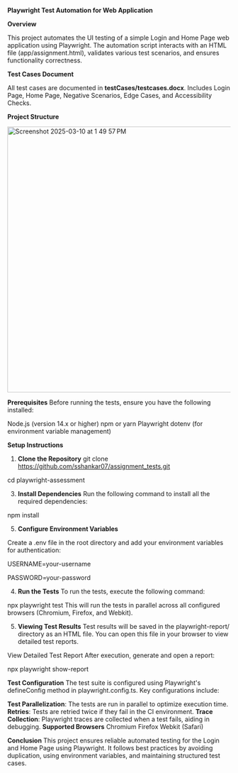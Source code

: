 **Playwright Test Automation for Web Application**

**Overview**

This project automates the UI testing of a simple Login and Home Page web application using Playwright. The automation script interacts with an HTML file (app/assignment.html), validates various test scenarios, and ensures functionality correctness.

**Test Cases Document**

All test cases are documented in **testCases/testcases.docx**.
Includes Login Page, Home Page, Negative Scenarios, Edge Cases, and Accessibility Checks.

**Project Structure**

<img width="599" alt="Screenshot 2025-03-10 at 1 49 57 PM" src="https://github.com/user-attachments/assets/cec27fc6-f5a8-49f5-a23a-051f2e0c7ad6" />



**Prerequisites**
Before running the tests, ensure you have the following installed:

Node.js (version 14.x or higher)
npm or yarn
Playwright
dotenv (for environment variable management)

**Setup Instructions**
1. **Clone the Repository**
git clone https://github.com/sshankar07/assignment_tests.git

cd playwright-assessment

3. **Install Dependencies**
Run the following command to install all the required dependencies:

npm install

5. **Configure Environment Variables**
   
Create a .env file in the root directory and add your environment variables for authentication:

USERNAME=your-username

PASSWORD=your-password

4. **Run the Tests**
To run the tests, execute the following command:

npx playwright test
This will run the tests in parallel across all configured browsers (Chromium, Firefox, and Webkit).

5. **Viewing Test Results**
Test results will be saved in the playwright-report/ directory as an HTML file. You can open this file in your browser to view detailed test reports.

View Detailed Test Report
After execution, generate and open a report:

npx playwright show-report

**Test Configuration**
The test suite is configured using Playwright's defineConfig method in playwright.config.ts. 
Key configurations include:

**Test Parallelization**: The tests are run in parallel to optimize execution time.
**Retries**: Tests are retried twice if they fail in the CI environment.
**Trace Collection**: Playwright traces are collected when a test fails, aiding in debugging.
**Supported Browsers**
Chromium
Firefox
Webkit (Safari)

**Conclusion**
This project ensures reliable automated testing for the Login and Home Page using Playwright. It follows best practices by avoiding duplication, using environment variables, and maintaining structured test cases.
